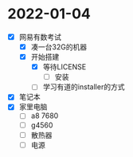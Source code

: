 # 2022-01-04
 - [x] 网易有数考试
   - [x] 凑一台32G的机器
   - [x] 开始搭建
     - [x] 等待LICENSE
       - [ ] 安装
     - [ ] 学习有道的installer的方式
 - [x] 笔记本
 - [x] 家里电脑
   - [ ] a8 7680
   - [ ] g4560
   - [ ] 散热器
   - [ ] 电源